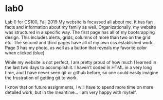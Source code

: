 # lab0
Lab 0 for CS100, Fall 2019
My website is focussed all about me. It has fun facts and information about my family as well. Organizationally, my website was structured in a specific way. The first page has all of my bootsrapping design. This includes alerts, grids, columns of more than two on the grid etc. The second and third pages have all of my own css established work. Page 3 has my photo, as well as a button that reveals my favorite color when clicked (blue).

While my website is not perfect, I am pretty proud of how much I learned in the last two days to accomplish it. I haven't coded in HTML in a very long time, and I have never seen git or github before, so one could easily imagine the frustration of getting git to work.

I know that on future assignments, I will have to spend more time on more detailed work, but in the meantime... I am very happy with myself.
